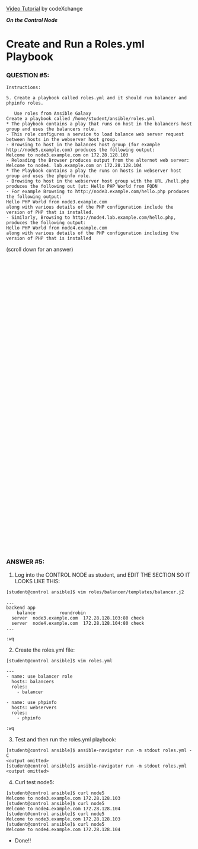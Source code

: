 <a href="https://www.youtube.com/watch?v=OXv3A2tjzWc&list=PLL_setXLS0tiYMipvQI4oUGkJwhOhn42J&index=6">Video Tutorial</a> by codeXchange

***On the Control Node***

# Create and Run a Roles.yml Playbook
### QUESTION #5:
```
Instructions:

5. Create a playbook called roles.yml and it should run balancer and phpinfo roles.

   Use roles from Ansible Galaxy
Create a playbook called /home/student/ansible/roles.yml
* The playbook contains a play that runs on host in the balancers host group and uses the balancers role.
- This role configures a service to load balance web server request between hosts in the webserver host group.
- Browsing to host in the balances host group (for example http://node5.example.com) produces the following output:
Welcome to node3.example.com on 172.28.128.103
- Reloading the Browser produces output from the alternet web server:
Welcome to node4. lab.example.com on 172.28.128.104
* The Playbook contains a play the runs on hosts in webserver host group and uses the phpinfo role.
- Browsing to host in the webserver host group with the URL /hell.php produces the following out [ut: Hello PHP World from FQDN
- For example Browsing to http://node3.example.com/hello.php produces the following output:
Hello PHP World from node3.example.com
along with various details of the PHP configuration include the version of PHP that is installed.
- Similarly, Browsing to http://node4.lab.example.com/hello.php, produces the following output:
Hello PHP World from node4.example.com
along with various details of the PHP configuration including the version of PHP that is installed
```

(scroll down for an answer)
<br/><br/><br/><br/><br/><br/><br/><br/><br/><br/><br/><br/><br/><br/><br/><br/><br/><br/><br/><br/><br/><br/><br/><br/>
<br/><br/><br/><br/><br/><br/><br/><br/><br/><br/><br/><br/><br/><br/><br/><br/><br/><br/><br/><br/><br/><br/><br/><br/>

### ANSWER #5:

1) Log into the CONTROL NODE as student, and EDIT THE SECTION SO IT LOOKS LIKE THIS:
```
[student@control ansible]$ vim roles/balancer/templates/balancer.j2

...
backend app
    balance         roundrobin
  server  node3.example.com  172.28.128.103:80 check
  server  node4.example.com  172.28.128.104:80 check
...

:wq
```   

2) Create the roles.yml file:
```
[student@control ansible]$ vim roles.yml

---
- name: use balancer role
  hosts: balancers
  roles:
    - balancer

- name: use phpinfo
  hosts: webservers
  roles:
    - phpinfo

:wq
```

3) Test and then run the roles.yml playbook:
```
[student@control ansible]$ ansible-navigator run -m stdout roles.yml -C
<output omitted>
[student@control ansible]$ ansible-navigator run -m stdout roles.yml
<output omitted>
```

4) Curl test node5:
```
[student@control ansible]$ curl node5
Welcome to node3.example.com 172.28.128.103
[student@control ansible]$ curl node5
Welcome to node4.example.com 172.28.128.104
[student@control ansible]$ curl node5
Welcome to node3.example.com 172.28.128.103
[student@control ansible]$ curl node5
Welcome to node4.example.com 172.28.128.104
```

* Done!!
